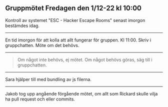 ## Gruppmötet Fredagen den 1/12-22 kl 10:00

Kontroll av systemet "ESC - Hacker Escape Rooms" senast imorgon bestämdes idag.

---

En tid imorgon för att kolla att allt fungerar för gruppen. Kl 11:00.
Skriv i gruppchatten. Möte om det behövs.

---

> Om något inte behövs, ej mötet.
> Om något behövs göras, säg till i gruppchatten.

---

Sara hjälper till med bundling av js filerna.

---

Jakob tog upp angående förgående mötet, om allt som Rickard skulle vilja ha pull request och eller commits.
